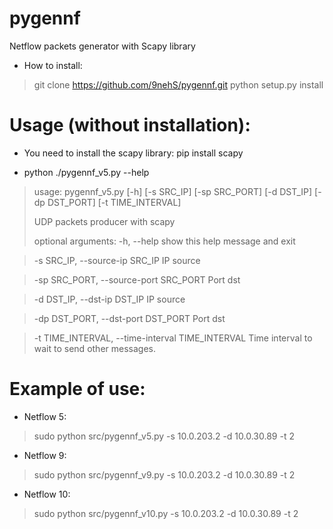 # pygennf

Netflow packets generator with Scapy library

* How to install:
> git clone https://github.com/9nehS/pygennf.git
> python setup.py install

# Usage (without installation):

 * You need to install the scapy library:
 pip install scapy

 * python ./pygennf_v5.py --help

> usage: pygennf_v5.py [-h] [-s SRC_IP] [-sp SRC_PORT] [-d DST_IP]
>                      [-dp DST_PORT] [-t TIME_INTERVAL]
> 
> UDP packets producer with scapy
> 
> optional arguments:
>  -h, --help            show this help message and exit

>  -s SRC_IP, --source-ip SRC_IP
>                        IP source

>  -sp SRC_PORT, --source-port SRC_PORT
>                        Port dst

>  -d DST_IP, --dst-ip DST_IP
>                        IP source

>  -dp DST_PORT, --dst-port DST_PORT
>                        Port dst

>  -t TIME_INTERVAL, --time-interval TIME_INTERVAL
                        Time interval to wait to send other messages.

# Example of use:

 * Netflow 5:
> sudo python src/pygennf_v5.py -s 10.0.203.2 -d 10.0.30.89 -t 2
 * Netflow 9:
> sudo python src/pygennf_v9.py -s 10.0.203.2 -d 10.0.30.89 -t 2
 * Netflow 10:
> sudo python src/pygennf_v10.py -s 10.0.203.2 -d 10.0.30.89 -t 2

